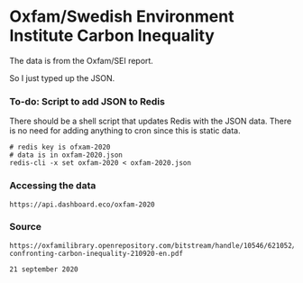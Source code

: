 # Oxfam/Swedish Environment Institute Carbon Inequality

The data is from the Oxfam/SEI report.

So I just typed up the JSON.

### To-do: Script to add JSON to Redis
There should be a shell script that updates Redis with the JSON data. There is no need for adding anything to cron since this is static data.

````
# redis key is ofxam-2020
# data is in oxfam-2020.json
redis-cli -x set oxfam-2020 < oxfam-2020.json 
````
### Accessing the data
````
https://api.dashboard.eco/oxfam-2020
````

### Source
````
https://oxfamilibrary.openrepository.com/bitstream/handle/10546/621052/mb-confronting-carbon-inequality-210920-en.pdf

21 september 2020
````